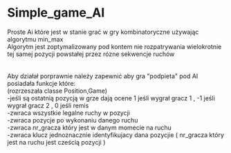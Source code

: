 # Simple_game_AI

Proste Ai które jest w stanie grać w gry kombinatoryczne używając algorytmu min_max <br>
Algorytm jest zoptymalizowany pod kontem nie rozpatrywania wielokrotnie tej samej pozycji powstałej przez rózne sekwencje ruchów<br>
<br>
<br>
Aby działał porprawnie należy zapewnić aby gra "podpieta" pod AI <br>
posiadała funkcje które:<br>
(rozrzeszała classe Position,Game)<br>
-jeśli są ostatnią pozycją w grze dają ocene 1 jeśli wygrał gracz 1 , -1 jeśli wygrał gracz 2 , 0 jeśli remis<br>
-zwraca wszystkie legalne ruchy w pozycji <br>
-zwraca pozycje po wykonaniu danego ruchu <br>
-zwraca nr_gracza który jest w danym momecie na ruchu <br>
-zwraca klucz jednoznacznie identyfikujacy dana pozycjie ( nr_gracza który jest na ruchu jest cześcią pozycji )<br>

